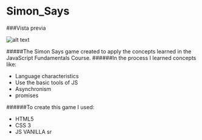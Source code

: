 # Simon_Says
###Vista previa

![alt text](https://i.postimg.cc/gJrZGdXS/2020-11-24-15h35-31.png) 

#####The Simon Says game created to apply the concepts learned in the JavaScript Fundamentals Course.
######In the process I learned concepts like:
- Language characteristics
- Use the basic tools of JS
- Asynchronism
- promises

######To create this game I used:
- HTML5
- CSS 3
- JS VANILLA
sr

